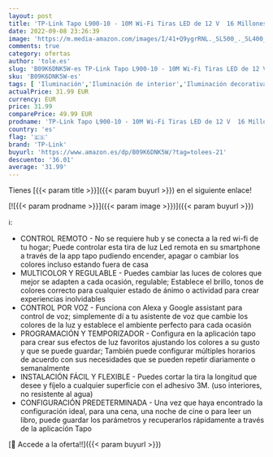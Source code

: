 ```yaml
---
layout: post
title: 'TP-Link Tapo L900-10 - 10M Wi-Fi Tiras LED de 12 V  16 Millones de Colores con 2100 mcd  óptimo para la Familia  sincronización con música  Compatible con Google y Alexa  Color Blanco'
date: 2022-09-08 23:26:39
image: 'https://m.media-amazon.com/images/I/41+Q9ygrRNL._SL500_._SL400_.jpg'
comments: true
category: ofertas
author: 'tole.es'
slug: 'B09K6DNK5W-es TP-Link Tapo L900-10 - 10M Wi-Fi Tiras LED de 12 V 16...'
sku: 'B09K6DNK5W-es'
tags: [ 'Iluminación','Iluminación de interior','Iluminación decorativa y para usos específicos de interior','Tiras LED de interior','alexa','tp-link','🇪🇸', ]
actualPrice: 31.99 EUR
currency: EUR
price: 31.99
comparePrice: 49.99 EUR
prodname: 'TP-Link Tapo L900-10 - 10M Wi-Fi Tiras LED de 12 V  16 Millones de Colores con 2100 mcd  óptimo para la Familia  sincronización con música  Compatible con Google y Alexa  Color Blanco'
country: 'es'
flag: '🇪🇸'
brand: 'TP-Link'
buyurl: 'https://www.amazon.es/dp/B09K6DNK5W/?tag=tolees-21'
descuento: '36.01'
average: '31.99'
---
```


Tienes [{{< param title >}}]({{< param buyurl >}}) en el siguiente enlace!

[![{{< param prodname >}}]({{< param image >}})]({{< param buyurl >}})

ℹ️:

- CONTROL REMOTO - No se requiere hub y se conecta a la red wi-fi de tu hogar; Puede controlar esta tira de luz Led remota en su smartphone a través de la app tapo pudiendo encender, apagar o cambiar los colores incluso estando fuera de casa
- MULTICOLOR Y REGULABLE - Puedes cambiar las luces de colores que mejor se adapten a cada ocasión, regulable; Establece el brillo, tonos de colores correcto para cualquier estado de ánimo o actividad para crear experiencias inolvidables
- CONTROL POR VOZ - Funciona con Alexa y Google assistant para control de voz; simplemente dí a tu asistente de voz que cambie los colores de la luz y establece el ambiente perfecto para cada ocasión
- PROGRAMACIÓN Y TEMPORIZADOR - Configura en la aplicación tapo para crear sus efectos de luz favoritos ajustando los colores a su gusto y que se puede guardar; También puede configurar múltiples horarios de acuerdo con sus necesidades que se pueden repetir diariamente o semanalmente
- INSTALACIÓN FÁCIL Y FLEXIBLE - Puedes cortar la tira la longitud que desee y fíjelo a cualquier superficie con el adhesivo 3M. (uso interiores, no resistente al agua)
- CONFIGURACIÓN PREDETERMINADA - Una vez que haya encontrado la configuración ideal, para una cena, una noche de cine o para leer un libro, puede guardar los parámetros y recuperarlos rápidamente a través de la aplicación Tapo

[🛒 Accede a la oferta!!]({{< param buyurl >}})
